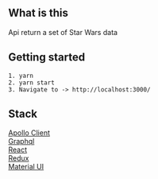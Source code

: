 ## What is this

Api return a set of Star Wars data

## Getting started

```
1. yarn
2. yarn start
3. Navigate to -> http://localhost:3000/

```

## Stack

[Apollo Client](https://www.apollographql.com/docs/react/)<br>
[Graphql](https://www.apollographql.com/)<br>
[React](https://reactjs.org/)<br>
[Redux](https://redux-toolkit.js.org/)<br>
[Material UI](https://mui.com/)<br>
